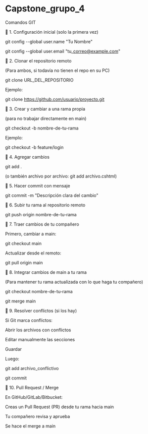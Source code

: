 # Capstone\_grupo\_4





Comandos GIT



🔹 1. Configuración inicial (solo la primera vez)

git config --global user.name "Tu Nombre"

git config --global user.email "tu\_correo@example.com"



🔹 2. Clonar el repositorio remoto



(Para ambos, si todavía no tienen el repo en su PC)



git clone URL\_DEL\_REPOSITORIO





Ejemplo:



git clone https://github.com/usuario/proyecto.git



🔹 3. Crear y cambiar a una rama propia



(para no trabajar directamente en main)



git checkout -b nombre-de-tu-rama





Ejemplo:



git checkout -b feature/login



🔹 4. Agregar cambios

git add .





(o también archivo por archivo: git add archivo.cshtml)



🔹 5. Hacer commit con mensaje

git commit -m "Descripción clara del cambio"



🔹 6. Subir tu rama al repositorio remoto

git push origin nombre-de-tu-rama



🔹 7. Traer cambios de tu compañero



Primero, cambiar a main:



git checkout main





Actualizar desde el remoto:



git pull origin main



🔹 8. Integrar cambios de main a tu rama



(Para mantener tu rama actualizada con lo que haga tu compañero)



git checkout nombre-de-tu-rama

git merge main



🔹 9. Resolver conflictos (si los hay)



Si Git marca conflictos:



Abrir los archivos con conflictos



Editar manualmente las secciones



Guardar



Luego:



git add archivo\_conflictivo

git commit



🔹 10. Pull Request / Merge



En GitHub/GitLab/Bitbucket:



Creas un Pull Request (PR) desde tu rama hacia main



Tu compañero revisa y aprueba



Se hace el merge a main

